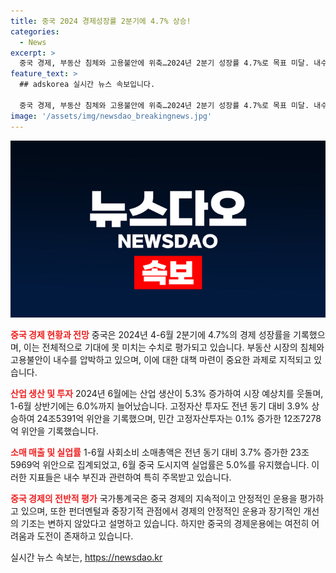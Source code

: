 ```yaml
---
title: 중국 2024 경제성장률 2분기에 4.7% 상승!
categories:
  - News
excerpt: >
  중국 경제, 부동산 침체와 고용불안에 위축…2024년 2분기 성장률 4.7%로 목표 미달. 내수 압박으로 추가 경기부양 필요한 상황. 6월 산업생산 5.3%↑, 고정자산 투자 3.9%↑로, 일부 부문의 호조는 있지만 부동산 투자는 10.1% 감소. 소매매출 3.7%↑로 내수 부진 확인. 중국 정부는 외부수요 회복과 새로운 질적 생산력 발전으로 경기를 지지하고 있다고 설명.
feature_text: >
  ## adskorea 실시간 뉴스 속보입니다.

  중국 경제, 부동산 침체와 고용불안에 위축…2024년 2분기 성장률 4.7%로 목표 미달. 내수 압박으로 추가 경기부양 필요한 상황. 6월 산업생산 5.3%↑, 고정자산 투자 3.9%↑로, 일부 부문의 호조는 있지만 부동산 투자는 10.1% 감소. 소매매출 3.7%↑로 내수 부진 확인. 중국 정부는 외부수요 회복과 새로운 질적 생산력 발전으로 경기를 지지하고 있다고 설명.
image: '/assets/img/newsdao_breakingnews.jpg'
---
```


<p><img src="/assets/img/newsdao_breakingnews.jpg" alt="adskorea 속보" /></p>

<p><b><span style="color: #ee2323;">중국 경제 현황과 전망</span></b>
중국은 2024년 4-6월 2분기에 4.7%의 경제 성장률을 기록했으며, 이는 전체적으로 기대에 못 미치는 수치로 평가되고 있습니다. 부동산 시장의 침체와 고용불안이 내수를 압박하고 있으며, 이에 대한 대책 마련이 중요한 과제로 지적되고 있습니다.</p>

<p><b><span style="color: #ee2323;">산업 생산 및 투자</span></b>
2024년 6월에는 산업 생산이 5.3% 증가하여 시장 예상치를 웃돌며, 1-6월 상반기에는 6.0%까지 늘어났습니다. 고정자산 투자도 전년 동기 대비 3.9% 상승하여 24조5391억 위안을 기록했으며, 민간 고정자산투자는 0.1% 증가한 12조7278억 위안을 기록했습니다.</p>

<p><b><span style="color: #ee2323;">소매 매출 및 실업률</span></b>
1-6월 사회소비 소매총액은 전년 동기 대비 3.7% 증가한 23조5969억 위안으로 집계되었고, 6월 중국 도시지역 실업률은 5.0%를 유지했습니다. 이러한 지표들은 내수 부진과 관련하여 특히 주목받고 있습니다.</p>

<p><b><span style="color: #ee2323;">중국 경제의 전반적 평가</span></b>
국가통계국은 중국 경제의 지속적이고 안정적인 운용을 평가하고 있으며, 또한 펀더멘털과 중장기적 관점에서 경제의 안정적인 운용과 장기적인 개선의 기조는 변하지 않았다고 설명하고 있습니다. 하지만 중국의 경제운용에는 여전히 어려움과 도전이 존재하고 있습니다.</p>
실시간 뉴스 속보는, <a href="https://newsdao.kr" rel="dofollow">https://newsdao.kr</a>


